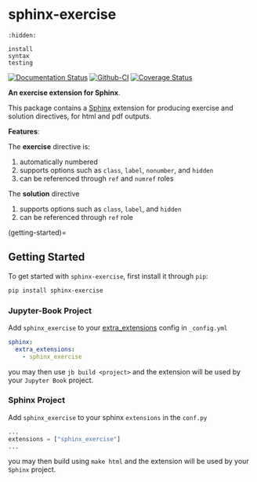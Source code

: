 # sphinx-exercise

```{toctree}
:hidden:

install
syntax
testing
```


[![Documentation Status][rtd-badge]][rtd-link]
[![Github-CI][github-ci]][github-link]
[![Coverage Status][codecov-badge]][codecov-link]

**An exercise extension for Sphinx**.

This package contains a [Sphinx](http://www.sphinx-doc.org/en/master/) extension
for producing exercise and solution directives, for html and pdf outputs.

**Features**:

The **exercise** directive is:

1. automatically numbered
2. supports options such as `class`, `label`, `nonumber`, and `hidden`
3. can be referenced through `ref` and `numref` roles

The **solution** directive

1. supports options such as `class`, `label`, and `hidden`
2. can be referenced through `ref` role

(getting-started)=
## Getting Started

To get started with `sphinx-exercise`, first install it through `pip`:

```bash
pip install sphinx-exercise
```

### Jupyter-Book Project

Add `sphinx_exercise` to your [extra_extensions](https://jupyterbook.org/advanced/sphinx.html#custom-sphinx-extensions) config in `_config.yml`

```yaml
sphinx:
  extra_extensions:
    - sphinx_exercise
```

you may then use `jb build <project>` and the extension will be used by your `Jupyter Book` project.

### Sphinx Project

Add `sphinx_exercise` to your sphinx `extensions` in the `conf.py`

```python
...
extensions = ["sphinx_exercise"]
...
```

you may then build using `make html` and the extension will be used by your `Sphinx` project.



[rtd-badge]: https://readthedocs.org/projects/ebp-sphinx-exercise/badge/?version=latest
[rtd-link]: https://ebp-sphinx-exercise.readthedocs.io/en/latest/?badge=latest
[github-ci]: https://github.com/executablebooks/sphinx-exercise/workflows/continuous-integration/badge.svg?branch=master
[github-link]: https://github.com/executablebooks/sphinx-exercise
[codecov-badge]: https://codecov.io/gh/executablebooks/sphinx-exercise/branch/master/graph/badge.svg
[codecov-link]: https://codecov.io/gh/executablebooks/sphinx-exercise

